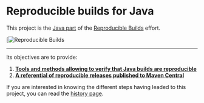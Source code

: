 Reproducible builds for Java
==============================


This project is the [Java part](https://reproducible-builds.org/docs/jvm/) of the [Reproducible Builds](https://reproducible-builds.org/) effort.

[![Reproducible Builds](https://reproducible-builds.org/images/logos/rb.svg)

--------------------------------------------------------------------------------------------------------------------------

Its objectives are to provide:
1) [**Tools and methods allowing to verify that Java builds are reproducible**](TOOLS.md)
2) [**A referential of reproducible releases published to Maven Central**](REFERENTIAL.md)

If you are interested in knowing the different steps having leaded to this project, you can read the [history page](HISTORY.md).